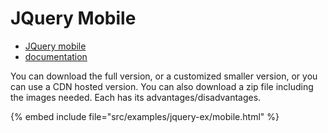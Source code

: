 # JQuery Mobile

* [JQuery mobile](http://jquerymobile.com/)
* [documentation](http://jquerymobile.com/demos/)


You can download the full version, or a customized smaller version, or you can use a CDN hosted version.
You can also download a zip file including the images needed.
Each has its advantages/disadvantages.

{% embed include file="src/examples/jquery-ex/mobile.html" %}


